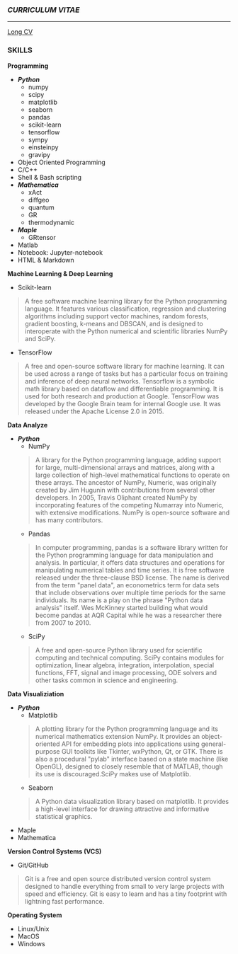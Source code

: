 ### _CURRICULUM VITAE_
***
[Long CV](https://raw.githubusercontent.com/mohammadreza-ebrahimi/mohammadreza-ebrahimi.github.io/main/cv/long%20cv.pdf)

### SKILLS


**Programming** 
- ***Python***
  - numpy
  - scipy
  - matplotlib
  - seaborn
  - pandas
  - scikit-learn
  - tensorflow
  - sympy
  - einsteinpy
  - gravipy
- Object Oriented Programming
- C/C++
- Shell & Bash scripting
- ***Mathematica***
  - xAct
  - diffgeo
  - quantum
  - GR
  - thermodynamic
- ***Maple***
  - GRtensor 
- Matlab
- Notebook: Jupyter-notebook
- HTML & Markdown 


**Machine Learning & Deep Learning**  
- Scikit-learn
> A free software machine learning library for the Python programming language. It features various classification, regression and clustering algorithms including support vector machines, random forests, gradient boosting, k-means and DBSCAN, and is designed to interoperate with the Python numerical and scientific libraries NumPy and SciPy. 
- TensorFlow
> A free and open-source software library for machine learning. It can be used across a range of tasks but has a particular focus on training and inference of deep neural networks. Tensorflow is a symbolic math library based on dataflow and differentiable programming. It is used for both research and production at Google. TensorFlow was developed by the Google Brain team for internal Google use. It was released under the Apache License 2.0 in 2015.


**Data Analyze**  
- ***Python***
  - NumPy
  > A library for the Python programming language, adding support for large, multi-dimensional arrays and matrices, along with a large collection of high-level mathematical functions to operate on these arrays. The ancestor of NumPy, Numeric, was originally created by Jim Hugunin with contributions from several other developers. In 2005, Travis Oliphant created NumPy by incorporating features of the competing Numarray into Numeric, with extensive modifications. NumPy is open-source software and has many contributors. 
  - Pandas
  > In computer programming, pandas is a software library written for the Python programming language for data manipulation and analysis. In particular, it offers data structures and operations for manipulating numerical tables and time series. It is free software released under the three-clause BSD license. The name is derived from the term "panel data", an econometrics term for data sets that include observations over multiple time periods for the same individuals. Its name is a play on the phrase "Python data analysis" itself. Wes McKinney started building what would become pandas at AQR Capital while he was a researcher there from 2007 to 2010.
  - SciPy
  > A free and open-source Python library used for scientific computing and technical computing. SciPy contains modules for optimization, linear algebra, integration, interpolation, special functions, FFT, signal and image processing, ODE solvers and other tasks common in science and engineering. 


**Data Visualiziation**  
- ***Python***  
  - Matplotlib
  > A plotting library for the Python programming language and its numerical mathematics extension NumPy. It provides an object-oriented API for embedding plots into applications using general-purpose GUI toolkits like Tkinter, wxPython, Qt, or GTK. There is also a procedural "pylab" interface based on a state machine (like OpenGL), designed to closely resemble that of MATLAB, though its use is discouraged.SciPy makes use of Matplotlib. 
  - Seaborn
  > A Python data visualization library based on matplotlib. It provides a high-level interface for drawing attractive and informative statistical graphics. 
- Maple
- Mathematica


**Version Control Systems (VCS)**  
- Git/GitHub
> Git is a free and open source distributed version control system designed to handle everything from small to very large projects with speed and efficiency. Git is easy to learn and has a tiny footprint with lightning fast performance.


**Operating System**  
- Linux/Unix
- MacOS
- Windows

